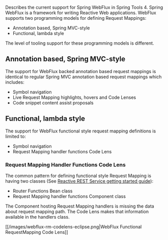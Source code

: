 Describes the current support for Spring WebFlux in Spring Tools 4. Spring WebFlux is a framework for writing Reactive Web applications. WebFlux supports two programming models for defining Request Mappings:
- Annotation based, Spring MVC-style
- Functional, lambda style

The level of tooling support for these programming models is different.

## Annotation based, Spring MVC-style
The support for WebFlux backed annotation based request mappings is identical to regular Spring MVC annotation based request mappings which includes:
- Symbol navigation
- Live Request Mapping highlights, hovers and Code Lenses
- Code snippet content assist proposals

## Functional, lambda style
The support for WebFlux functional style request mapping definitions is limited to:
- Symbol navigation
- Request Mapping handler functions Code Lens

### Request Mapping Handler Functions Code Lens
The common pattern for defining functional style Request Mapping is having two classes (See [Reactive REST Service getting started guide](https://spring.io/guides/gs/reactive-rest-service)):
- Router Functions Bean class
- Request Mapping handler functions Component class

The Component hosting Request Mapping handlers is missing the data about request mapping path. The Code Lens makes that information available in the handlers class.

[[/images/webflux-rm-codelens-eclipse.png|WebFlux Functional RequestMapping Code Lens]]

 